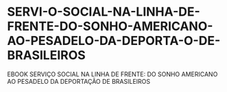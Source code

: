 # SERVI-O-SOCIAL-NA-LINHA-DE-FRENTE-DO-SONHO-AMERICANO-AO-PESADELO-DA-DEPORTA-O-DE-BRASILEIROS
EBOOK SERVIÇO SOCIAL NA LINHA DE FRENTE: DO SONHO AMERICANO AO PESADELO DA DEPORTAÇÃO DE BRASILEIROS
